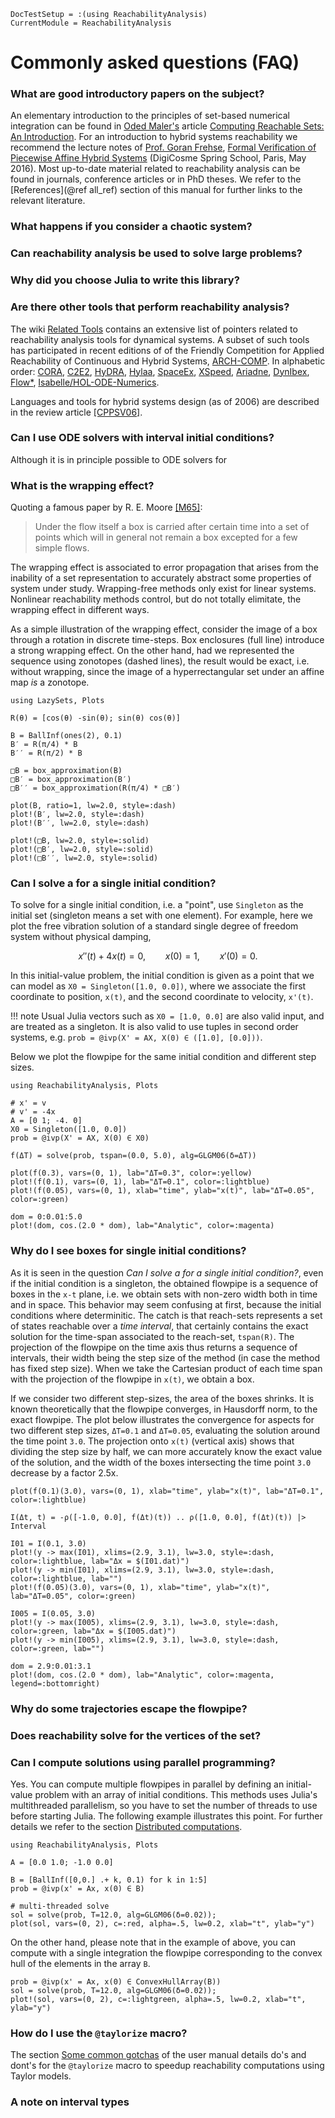 ```@meta
DocTestSetup = :(using ReachabilityAnalysis)
CurrentModule = ReachabilityAnalysis
```

# Commonly asked questions (FAQ)

### What are good introductory papers on the subject?

An elementary introduction to the principles of set-based numerical integration
can be found in [Oded Maler's](http://www-verimag.imag.fr/~maler/) article
[Computing Reachable Sets: An Introduction](https://www.semanticscholar.org/paper/Computing-Reachable-Sets-%3A-An-Introduction-Maler/299949aef669b547a36c091b768cade091d35532). For an introduction to hybrid systems reachability
we recommend the lecture notes of [Prof. Goran Frehse](https://sites.google.com/site/frehseg/),
[Formal Verification of Piecewise Affine Hybrid Systems](https://sites.google.com/site/frehseg/goog_304137952)
(DigiCosme Spring School, Paris, May 2016). Most up-to-date material related to reachability
analysis can be found in journals, conference articles or in PhD theses. We refer to
the [References](@ref all_ref) section of this manual for further links to the relevant literature.

### What happens if you consider a chaotic system?

### Can reachability analysis be used to solve large problems?

### Why did you choose Julia to write this library?

### Are there other tools that perform reachability analysis?

The wiki [Related Tools](https://github.com/JuliaReach/ReachabilityAnalysis.jl/wiki/Related-Tools)
contains an extensive list of pointers related to reachability analysis tools for
dynamical systems. A subset of such tools has participated in recent editions of
of the Friendly Competition for Applied Reachability of Continuous and Hybrid Systems,
[ARCH-COMP](https://cps-vo.org/group/ARCH).
In alphabetic order:
[CORA](https://tumcps.github.io/CORA/),
[C2E2](http://publish.illinois.edu/c2e2-tool/),
[HyDRA](https://ths.rwth-aachen.de/research/projects/hypro/),
[Hylaa](http://stanleybak.com/hylaa/),
[SpaceEx](http://spaceex.imag.fr/),
[XSpeed](http://xspeed.nitmeghalaya.in/),
[Ariadne](http://www.ariadne-cps.org/),
[DynIbex](https://perso.ensta-paris.fr/~chapoutot/dynibex/),
[Flow*](https://flowstar.org/),
[Isabelle/HOL-ODE-Numerics](https://home.in.tum.de/~hoelzl/documents/immler2012ode.pdf).

Languages and tools for hybrid systems design (as of 2006) are described in the
review article [[CPPSV06]](@ref).

### Can I use ODE solvers with interval initial conditions?

Although it is in principle possible to  ODE solvers for

### What is the wrapping effect?

Quoting a famous paper by R. E. Moore [[M65]](@ref):

> Under the flow itself a box is carried after certain time into a set of points
> which will in general not remain a box excepted for a few simple flows.

The wrapping effect is associated to error propagation that arises from the inability
of a set representation to accurately abstract some properties of system
under study. Wrapping-free methods only exist for linear systems. Nonlinear reachability
methods control, but do not totally elimitate, the wrapping effect in different ways.

As a simple illustration of the wrapping effect, consider the image of a box
through a rotation in discrete time-steps. Box enclosures (full line)
introduce a strong wrapping effect. On the other hand, had we represented the
sequence using zonotopes (dashed lines), the result would be exact, i.e. without
wrapping, since the image of a hyperrectangular set under an affine map *is* a zonotope.

```@example
using LazySets, Plots

R(θ) = [cos(θ) -sin(θ); sin(θ) cos(θ)]

B = BallInf(ones(2), 0.1)
B′ = R(π/4) * B
B′′ = R(π/2) * B

□B = box_approximation(B)
□B′ = box_approximation(B′)
□B′′ = box_approximation(R(π/4) * □B′)

plot(B, ratio=1, lw=2.0, style=:dash)
plot!(B′, lw=2.0, style=:dash)
plot!(B′′, lw=2.0, style=:dash)

plot!(□B, lw=2.0, style=:solid)
plot!(□B′, lw=2.0, style=:solid)
plot!(□B′′, lw=2.0, style=:solid)
```

### Can I solve a for a single initial condition?

To solve for a single initial condition, i.e. a "point", use `Singleton` as the
initial set (singleton means a set with one element). For example, here we plot the
free vibration solution of a standard single degree of freedom system without physical damping,

```math
    x''(t) + 4x(t) = 0, \qquad x(0) = 1,\qquad x'(0) = 0.
```
In this initial-value problem, the initial condition is given as a point that we can
model as `X0 = Singleton([1.0, 0.0])`, where we associate the first coordinate to
position, `x(t)`, and the second coordinate to velocity, `x'(t)`.

!!! note
    Usual Julia vectors such as `X0 = [1.0, 0.0]` are also valid input, and are
    treated as a singleton. It is also valid to use tuples in second order systems,
    e.g. `prob = @ivp(X' = AX, X(0) ∈ ([1.0], [0.0]))`.

Below we plot the flowpipe for the same initial condition and different step
sizes.

```@example cosine
using ReachabilityAnalysis, Plots

# x' = v
# v' = -4x
A = [0 1; -4. 0]
X0 = Singleton([1.0, 0.0])
prob = @ivp(X' = AX, X(0) ∈ X0)

f(ΔT) = solve(prob, tspan=(0.0, 5.0), alg=GLGM06(δ=ΔT))

plot(f(0.3), vars=(0, 1), lab="ΔT=0.3", color=:yellow)
plot!(f(0.1), vars=(0, 1), lab="ΔT=0.1", color=:lightblue)
plot!(f(0.05), vars=(0, 1), xlab="time", ylab="x(t)", lab="ΔT=0.05", color=:green)

dom = 0:0.01:5.0
plot!(dom, cos.(2.0 * dom), lab="Analytic", color=:magenta)
```

### Why do I see boxes for single initial conditions?

As it is seen in the question *Can I solve a for a single initial condition?*,
even if the initial condition is a singleton, the obtained flowpipe is a sequence
of boxes in the `x-t` plane, i.e. we obtain sets with non-zero width both in time
and in space. This behavior may seem confusing at first, because the initial conditions
where determinitic. The catch is that reach-sets represents a set of states
reachable over a *time interval*, that certainly contains the exact solution for
the time-span associated to the reach-set, `tspan(R)`. The projection of the flowpipe
on the time axis thus returns a sequence of intervals, their width being the
step size of the method (in case the method has fixed step size). When we take the
Cartesian product of each time span with the projection of the flowpipe in `x(t)`,
we obtain a box.

If we consider two different step-sizes, the area of the boxes shrinks. It is known
theoretically that the flowpipe converges, in Hausdorff norm, to the exact flowpipe.
The plot below illustrates the convergence for aspects for two different step sizes,
`ΔT=0.1` and `ΔT=0.05`, evaluating the solution around the time point `3.0`.
The projection onto `x(t)` (vertical axis) shows that dividing the step size by half,
we can more accurately know the exact value of the solution, and the width of the
boxes intersecting the time point `3.0` decrease by a factor 2.5x.

```@example cosine
plot(f(0.1)(3.0), vars=(0, 1), xlab="time", ylab="x(t)", lab="ΔT=0.1", color=:lightblue)

I(Δt, t) = -ρ([-1.0, 0.0], f(Δt)(t)) .. ρ([1.0, 0.0], f(Δt)(t)) |> Interval

I01 = I(0.1, 3.0)
plot!(y -> max(I01), xlims=(2.9, 3.1), lw=3.0, style=:dash, color=:lightblue, lab="Δx = $(I01.dat)")
plot!(y -> min(I01), xlims=(2.9, 3.1), lw=3.0, style=:dash, color=:lightblue, lab="")
plot!(f(0.05)(3.0), vars=(0, 1), xlab="time", ylab="x(t)", lab="ΔT=0.05", color=:green)

I005 = I(0.05, 3.0)
plot!(y -> max(I005), xlims=(2.9, 3.1), lw=3.0, style=:dash, color=:green, lab="Δx = $(I005.dat)")
plot!(y -> min(I005), xlims=(2.9, 3.1), lw=3.0, style=:dash, color=:green, lab="")

dom = 2.9:0.01:3.1
plot!(dom, cos.(2.0 * dom), lab="Analytic", color=:magenta, legend=:bottomright)
```

### Why do some trajectories escape the flowpipe?


### Does reachability solve for the vertices of the set?


### Can I compute solutions using parallel programming?

Yes. You can compute multiple flowpipes in parallel by defining an initial-value
problem with an array of initial conditions. This methods uses Julia's multithreaded parallelism,
so you have to set the number of threads to use before starting Julia.
The following example illustrates this point. For further details we refer to the section
[Distributed computations](@ref).

```@example parallel
using ReachabilityAnalysis, Plots

A = [0.0 1.0; -1.0 0.0]

B = [BallInf([0,0.] .+ k, 0.1) for k in 1:5]
prob = @ivp(x' = Ax, x(0) ∈ B)

# multi-threaded solve
sol = solve(prob, T=12.0, alg=GLGM06(δ=0.02));
plot(sol, vars=(0, 2), c=:red, alpha=.5, lw=0.2, xlab="t", ylab="y")
```
On the other hand, please note that in the example of above, you can compute with
a single integration the flowpipe corresponding to the convex hull of the elements
in the array `B`.

```@example parallel
prob = @ivp(x' = Ax, x(0) ∈ ConvexHullArray(B))
sol = solve(prob, T=12.0, alg=GLGM06(δ=0.02));
plot!(sol, vars=(0, 2), c=:lightgreen, alpha=.5, lw=0.2, xlab="t", ylab="y")
```

### How do I use the `@taylorize` macro?

The section [Some common gotchas](@ref) of the user manual details do's and dont's
for the `@taylorize` macro to speedup reachability computations using Taylor models.

### A note on interval types
